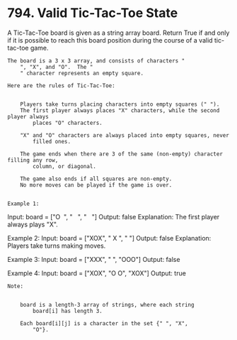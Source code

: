 # 794. Valid Tic-Tac-Toe State

A Tic-Tac-Toe board is given as a string array board. Return True if and only if
        it is possible to reach this board position during the course of a valid tic-tac-toe game.
    

    The board is a 3 x 3 array, and consists of characters "
        ", "X", and "O".  The "
        " character represents an empty square.

    Here are the rules of Tic-Tac-Toe:

    
        Players take turns placing characters into empty squares (" ").
        The first player always places "X" characters, while the second player always
            places "O" characters.
        
        "X" and "O" characters are always placed into empty squares, never
            filled ones.
        
        The game ends when there are 3 of the same (non-empty) character filling any row,
            column, or diagonal.
        
        The game also ends if all squares are non-empty.
        No more moves can be played if the game is over.
    

    Example 1:
Input: board = ["O  ", "   ", "   "]
Output: false
Explanation: The first player always plays "X".

Example 2:
Input: board = ["XOX", " X ", "   "]
Output: false
Explanation: Players take turns making moves.

Example 3:
Input: board = ["XXX", "   ", "OOO"]
Output: false

Example 4:
Input: board = ["XOX", "O O", "XOX"]
Output: true

    Note:

    
        board is a length-3 array of strings, where each string
            board[i] has length 3.
        
        Each board[i][j] is a character in the set {" ", "X",
            "O"}.